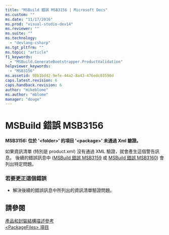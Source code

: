 ```yaml
---
title: "MSBuild 錯誤 MSB3156 | Microsoft Docs"
ms.custom: ""
ms.date: "11/17/2016"
ms.prod: "visual-studio-dev14"
ms.reviewer: ""
ms.suite: ""
ms.technology: 
  - "devlang-csharp"
ms.tgt_pltfrm: ""
ms.topic: "article"
f1_keywords: 
  - "MSBuild.GenerateBootstrapper.ProductValidation"
helpviewer_keywords: 
  - "MSB3156"
ms.assetid: 98b1bd42-9efe-44a2-8a43-476edc03590d
caps.latest.revision: 6
caps.handback.revision: 6
author: "mikeblome"
ms.author: "mblome"
manager: "douge"
---
```

# MSBuild 錯誤 MSB3156
**MSB3156: 位於 '\<folder\>' 的項目 '\<package\>' 未通過 Xml 驗證。**  
  
 如果資訊清單 \(特別是 product.xml\) 沒有通過 XML 驗證，就會產生這個警告訊息。  後續的錯誤訊息中 \([MSBuild 錯誤 MSB3159](/visual-cpp/misc/msbuild-error-msb3159) 或 [MSBuild 錯誤 MSB3160](../misc/msbuild-error-msb3160.md)\) 會列出特定問題。  
  
### 若要更正這個錯誤  
  
-   解決後續的錯誤訊息中所列出的資訊清單驗證問題。  
  
## 請參閱  
 [產品和封裝結構描述參考](../deployment/product-and-package-schema-reference.md)   
 [\<PackageFiles\> 項目](../deployment/packagefiles-element-bootstrapper.md)